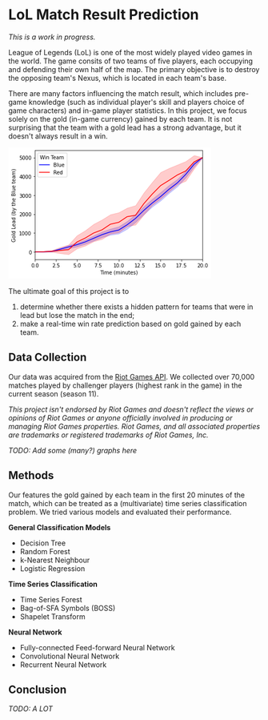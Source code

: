 # LoL Match Result Prediction

*This is a work in progress.*

League of Legends (LoL) is one of the most widely played video games in the world. The game consits of two teams of five players, each occupying and defending their own half of the map. The primary objective is to destroy the opposing team's Nexus, which is located in each team's base.

There are many factors influencing the match result, which includes pre-game knowledge (such as individual player's skill and players choice of game characters) and in-game player statistics. In this project, we focus solely on the gold (in-game currency) gained by each team. It is not surprising that the team with a gold lead has a strong advantage, but it doesn't always result in a win.

![alt text](plot/trend_5000at20.png)

The ultimate goal of this project is to
1. determine whether there exists a hidden pattern for teams that were in lead but lose the match in the end;
2. make a real-time win rate prediction based on gold gained by each team.

## Data Collection

Our data was acquired from the [Riot Games API](https://developer.riotgames.com/). We collected over 70,000 matches played by challenger players (highest rank in the game) in the current season (season 11).

*This project isn't endorsed by Riot Games and doesn't reflect the views or opinions of Riot Games or anyone officially involved in producing or managing Riot Games properties. Riot Games, and all associated properties are trademarks or registered trademarks of Riot Games, Inc.*

*TODO: Add some (many?) graphs here*

## Methods

Our features the gold gained by each team in the first 20 minutes of the match, which can be treated as a (multivariate) time series classification problem. We tried various models and evaluated their performance.

**General Classification Models**
* Decision Tree
* Random Forest
* k-Nearest Neighbour
* Logistic Regression

**Time Series Classification**
* Time Series Forest
* Bag-of-SFA Symbols (BOSS)
* Shapelet Transform

**Neural Network**
* Fully-connected Feed-forward Neural Network
* Convolutional Neural Network
* Recurrent Neural Network

## Conclusion

*TODO: A LOT*
